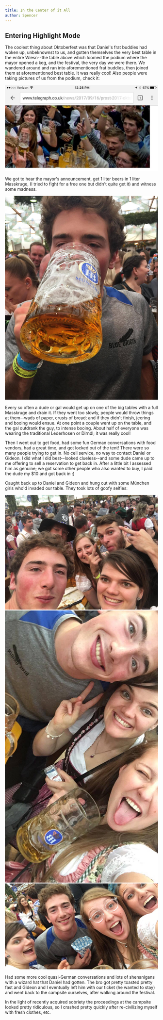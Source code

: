 ```yaml
---
title: In the Center of it All
author: Spencer
---
```


## Entering Highlight Mode

The coolest thing about Oktoberfest was that Daniel's frat buddies had woken up, unbeknownst to us, and gotten themselves the very best table in the entire Wiesn--the table above which loomed the podium where the mayor opened a keg, and the festival, the very day we were there. We wandered around and ran into aforementioned frat buddies, then joined them at aforementioned best table. It was really cool! Also people were taking pictures of us from the podium, check it:

![From the Podium](../images/podium_shot1.jpg)

We got to hear the mayor's announcement, get 1 liter beers in 1 liter Masskruge, (I tried to fight for a free one but didn't quite get it) and witness some madness.

![Masskruge Masskrugeshot](../images/masskruge_mugshot.jpg)

 Every so often a dude or gal would get up on one of the big tables with a full Masskruge and drain it. If they went too slowly, people would throw things at them--wads of paper, crusts of bread; and if they didn't finish, jeering and booing would ensue. At one point a couple went up on the table, and the gal outdrank the guy, to intense booing. About half of everyone was wearing the traditional Lederhosen or Dirndl; it was really cool!

Then I went out to get food, had some fun German conversations with food vendors, had a great time, and got locked out of the tent! There were so many people trying to get in. No cell service, no way to contact Daniel or Gideon. I did what I did best--looked clueless--and some dude came up to me offering to sell a reservation to get back in. After a little bit I assessed him as genuine; we got some other people who also wanted to buy, I paid the dude my $10 and got back in :)

Caught back up to Daniel and Gideon and hung out with some München girls who'd invaded our table. They took lots of goofy selfies:

![okto1](../images/okto1.jpg)  
![okto2](../images/okto2.jpg)  
![okto3](../images/okto3.jpg)

Had some more cool quasi-German conversations and lots of shenanigans with a wizard hat that Daniel had gotten. The bro got pretty toasted pretty fast and Gideon and I eventually left him with our ticket (he wanted to stay) and went back to the campsite ourselves, after walking around the festival.

In the light of recently acquired sobriety the proceedings at the campsite looked pretty ridiculous, so I crashed pretty quickly after re-civilizing myself with fresh clothes, etc.